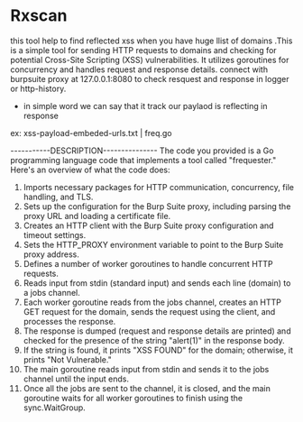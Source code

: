 # Rxscan
this tool help to find reflected xss when you have huge llist of domains .This is a simple tool for sending HTTP requests to domains and checking for potential Cross-Site Scripting (XSS) vulnerabilities. It utilizes goroutines for concurrency and handles request and response details.
connect with burpsuite proxy at 127.0.0.1:8080 to check resquest and response in logger or http-history.
 
* in simple word we can say that it track our paylaod is reflecting in response
 
ex: xss-payload-embeded-urls.txt | freq.go 


-----------DESCRIPTION---------------
The code you provided is a Go programming language code that implements a tool called "frequester." Here's an overview of what the code does:

1. Imports necessary packages for HTTP communication, concurrency, file handling, and TLS.
2. Sets up the configuration for the Burp Suite proxy, including parsing the proxy URL and loading a certificate file.
3. Creates an HTTP client with the Burp Suite proxy configuration and timeout settings.
4. Sets the HTTP_PROXY environment variable to point to the Burp Suite proxy address.
5. Defines a number of worker goroutines to handle concurrent HTTP requests.
6. Reads input from stdin (standard input) and sends each line (domain) to a jobs channel.
7. Each worker goroutine reads from the jobs channel, creates an HTTP GET request for the domain, sends the request using the client, and processes the response.
8. The response is dumped (request and response details are printed) and checked for the presence of the string "alert(1)" in the response body.
9. If the string is found, it prints "XSS FOUND" for the domain; otherwise, it prints "Not Vulnerable."
10. The main goroutine reads input from stdin and sends it to the jobs channel until the input ends.
11. Once all the jobs are sent to the channel, it is closed, and the main goroutine waits for all worker goroutines to finish using the sync.WaitGroup.



